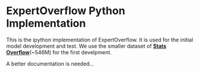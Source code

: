 # ExpertOverflow Python Implementation

This is the ipython implementation of ExpertOverflow. It is used for the
initial model development and test. We use the smaller dataset of 
[**Stats Overflow**](http://stats.stackexchange.com/)(~546M) for the first develpment.

A better documentation is needed...
